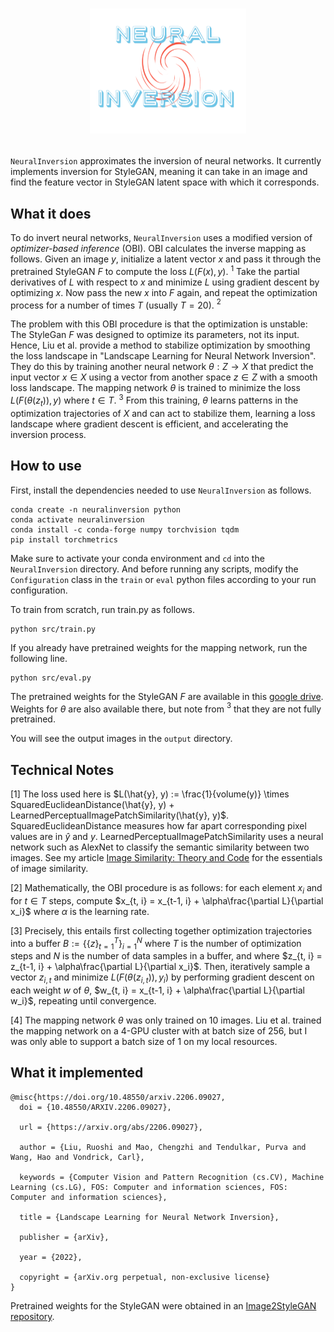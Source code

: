 # <p style="text-align:center;"> <img src="neural-inversion-logo.png" width="250" height="200"> </p>

`NeuralInversion` approximates the inversion of neural networks. It currently implements inversion 
for StyleGAN, meaning it can take in an image and find the feature vector in StyleGAN latent space with 
which it corresponds. 

## What it does

To do invert neural networks, `NeuralInversion` uses a modified version of *optimizer-based inference* (OBI). OBI calculates the inverse mapping as follows. 
Given an image $y$, initialize a latent vector $x$ and pass it through the pretrained StyleGAN $F$ to compute 
the loss $L(F(x), y)$. $^1$ Take the partial derivatives of $L$ with respect to $x$ and minimize $L$ using gradient 
descent by optimizing $x$. Now pass the new $x$ into $F$ again, and repeat the optimization process for a number of times $T$ (usually $T=20$). $^2$

The problem with this OBI procedure is that the optimization is unstable: The StyleGan $F$ was designed to optimize its parameters, not its input. 
Hence, Liu et al. provide a method to stabilize optimization by smoothing the loss landscape in "Landscape Learning for Neural Network Inversion".
They do this by training another neural network $\theta: Z\rightarrow X$ that predict the input vector $x \in X$ using a vector from another space $z \in Z$
with a smooth loss landscape. The mapping network $\theta$ is trained to minimize the loss $L(F(\theta(z_t)), y)$ where $t\in T$. $^3$ From this training,
$\theta$ learns patterns in the optimization trajectories of $X$ and can act to stabilize them, learning a loss landscape where gradient descent is efficient, 
and accelerating the inversion process.

## How to use
First, install the dependencies needed to use `NeuralInversion` as follows. 

```shell
conda create -n neuralinversion python
conda activate neuralinversion
conda install -c conda-forge numpy torchvision tqdm
pip install torchmetrics
```

Make sure to activate your conda environment and `cd` into the `NeuralInversion` directory. 
And before running any scripts, modify the `Configuration` class in the `train` or `eval` 
python files according to your run configuration.

To train from scratch, run train.py as follows.

```
python src/train.py
```

If you already have pretrained weights for the mapping network, run the following line.

```
python src/eval.py
```

The pretrained weights for the StyleGAN $F$ are available in this [google drive](). 
Weights for $\theta$ are also available there, but note from $^3$ that they are not fully pretrained.

You will see the output images in the `output` directory.

## Technical Notes
[1] The loss used here is $L(\hat{y}, y) := \frac{1}{volume(y)} \times SquaredEuclideanDistance(\hat{y}, y) + LearnedPerceptualImagePatchSimilarity(\hat{y}, y)$.
SquaredEuclideanDistance measures how far apart corresponding pixel values are in $\hat{y}$ and $y$. LearnedPerceptualImagePatchSimilarity uses a neural network
such as AlexNet to classify the semantic similarity between two images. See my article 
[Image Similarity: Theory and Code](https://towardsdatascience.com/image-similarity-theory-and-code-2b7bcce96d0a) for the essentials of image similarity.  

[2] Mathematically, the OBI procedure is as follows: for each element $x_i$ and for $t \in T$ steps, compute $x_{t, i} = x_{t-1, i} + \alpha\frac{\partial L}{\partial x_i}$ where $\alpha$ is the learning rate. 

[3] Precisely, this entails first collecting together optimization trajectories into a buffer $B := \{\{z\}_{t=1}^T\}_{i=1}^N$ where $T$ is the number of optimization steps and $N$ is the number of data samples in a buffer, and where $z_{t, i} = z_{t-1, i} + \alpha\frac{\partial L}{\partial x_i}$. Then, iteratively sample a vector $z_{i, t}$ and minimize $L(F(\theta(z_{i,t})), y_i)$ by performing gradient descent on each weight $w$ of $\theta$, $w_{t, i} = x_{t-1, i} + \alpha\frac{\partial L}{\partial w_i}$, repeating until convergence.

[4] The mapping network $\theta$ was only trained on 10 images. 
Liu et al. trained the mapping network on a 4-GPU cluster with at batch size of 256, but I was only able to support a batch 
size of 1 on my local resources.

## What it implemented
```
@misc{https://doi.org/10.48550/arxiv.2206.09027,
  doi = {10.48550/ARXIV.2206.09027},

  url = {https://arxiv.org/abs/2206.09027},
  
  author = {Liu, Ruoshi and Mao, Chengzhi and Tendulkar, Purva and Wang, Hao and Vondrick, Carl},
  
  keywords = {Computer Vision and Pattern Recognition (cs.CV), Machine Learning (cs.LG), FOS: Computer and information sciences, FOS: Computer and information sciences},
  
  title = {Landscape Learning for Neural Network Inversion},
  
  publisher = {arXiv},
  
  year = {2022},
  
  copyright = {arXiv.org perpetual, non-exclusive license}
}
```
Pretrained weights for the StyleGAN were obtained in an [Image2StyleGAN repository](https://github.com/zaidbhat1234/Image2StyleGAN).
